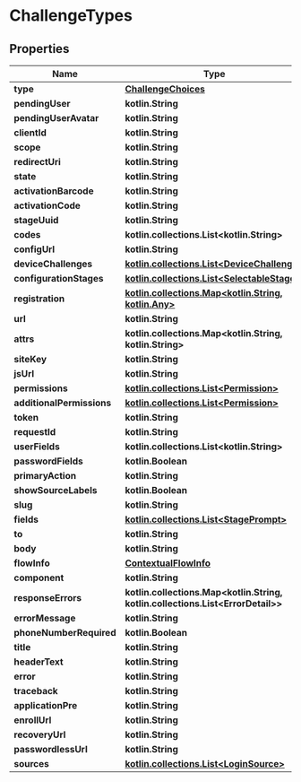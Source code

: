 
# ChallengeTypes

## Properties
Name | Type | Description | Notes
------------ | ------------- | ------------- | -------------
**type** | [**ChallengeChoices**](ChallengeChoices.md) |  | 
**pendingUser** | **kotlin.String** |  | 
**pendingUserAvatar** | **kotlin.String** |  | 
**clientId** | **kotlin.String** |  | 
**scope** | **kotlin.String** |  | 
**redirectUri** | **kotlin.String** |  | 
**state** | **kotlin.String** |  | 
**activationBarcode** | **kotlin.String** |  | 
**activationCode** | **kotlin.String** |  | 
**stageUuid** | **kotlin.String** |  | 
**codes** | **kotlin.collections.List&lt;kotlin.String&gt;** |  | 
**configUrl** | **kotlin.String** |  | 
**deviceChallenges** | [**kotlin.collections.List&lt;DeviceChallenge&gt;**](DeviceChallenge.md) |  | 
**configurationStages** | [**kotlin.collections.List&lt;SelectableStage&gt;**](SelectableStage.md) |  | 
**registration** | [**kotlin.collections.Map&lt;kotlin.String, kotlin.Any&gt;**](kotlin.Any.md) |  | 
**url** | **kotlin.String** |  | 
**attrs** | **kotlin.collections.Map&lt;kotlin.String, kotlin.String&gt;** |  | 
**siteKey** | **kotlin.String** |  | 
**jsUrl** | **kotlin.String** |  | 
**permissions** | [**kotlin.collections.List&lt;Permission&gt;**](Permission.md) |  | 
**additionalPermissions** | [**kotlin.collections.List&lt;Permission&gt;**](Permission.md) |  | 
**token** | **kotlin.String** |  | 
**requestId** | **kotlin.String** |  | 
**userFields** | **kotlin.collections.List&lt;kotlin.String&gt;** |  | 
**passwordFields** | **kotlin.Boolean** |  | 
**primaryAction** | **kotlin.String** |  | 
**showSourceLabels** | **kotlin.Boolean** |  | 
**slug** | **kotlin.String** |  | 
**fields** | [**kotlin.collections.List&lt;StagePrompt&gt;**](StagePrompt.md) |  | 
**to** | **kotlin.String** |  | 
**body** | **kotlin.String** |  | 
**flowInfo** | [**ContextualFlowInfo**](ContextualFlowInfo.md) |  |  [optional]
**component** | **kotlin.String** |  |  [optional]
**responseErrors** | **kotlin.collections.Map&lt;kotlin.String, kotlin.collections.List&lt;ErrorDetail&gt;&gt;** |  |  [optional]
**errorMessage** | **kotlin.String** |  |  [optional]
**phoneNumberRequired** | **kotlin.Boolean** |  |  [optional]
**title** | **kotlin.String** |  |  [optional]
**headerText** | **kotlin.String** |  |  [optional]
**error** | **kotlin.String** |  |  [optional]
**traceback** | **kotlin.String** |  |  [optional]
**applicationPre** | **kotlin.String** |  |  [optional]
**enrollUrl** | **kotlin.String** |  |  [optional]
**recoveryUrl** | **kotlin.String** |  |  [optional]
**passwordlessUrl** | **kotlin.String** |  |  [optional]
**sources** | [**kotlin.collections.List&lt;LoginSource&gt;**](LoginSource.md) |  |  [optional]



